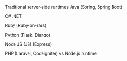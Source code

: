 Traditional server-side runtimes
Java (Spring, Spring Boot)

C# .NET

Ruby (Ruby-on-rails)

Python (Flask, Django)

Node JS (JS) (Express)

PHP (Laravel, Codeigniter) vs Node.js runtime